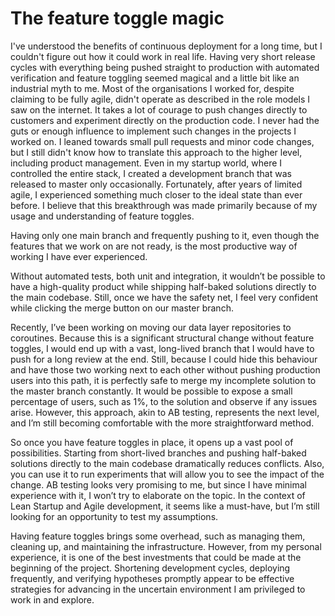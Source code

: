 # The feature toggle magic

I've understood the benefits of continuous deployment for a long time, but I couldn't figure out how it could work in real life. Having very short release cycles with everything being pushed straight to production with automated verification and feature toggling seemed magical and a little bit like an industrial myth to me. Most of the organisations I worked for, despite claiming to be fully agile, didn't operate as described in the role models I saw on the internet. It takes a lot of courage to push changes directly to customers and experiment directly on the production code. I never had the guts or enough influence to implement such changes in the projects I worked on. I leaned towards small pull requests and minor code changes, but I still didn't know how to translate this approach to the higher level, including product management. Even in my startup world, where I controlled the entire stack, I created a development branch that was released to master only occasionally. Fortunately, after years of limited agile, I experienced something much closer to the ideal state than ever before. I believe that this breakthrough was made primarily because of my usage and understanding of feature toggles.

Having only one main branch and frequently pushing to it, even though the features that we work on are not ready, is the most productive way of working I have ever experienced.

Without automated tests, both unit and integration, it wouldn’t be possible to have a high-quality product while shipping half-baked solutions directly to the main codebase. Still, once we have the safety net, I feel very confident while clicking the merge button on our master branch.

Recently, I’ve been working on moving our data layer repositories to coroutines. Because this is a significant structural change without feature toggles, I would end up with a vast, long-lived branch that I would have to push for a long review at the end. Still, because I could hide this behaviour and have those two working next to each other without pushing production users into this path, it is perfectly safe to merge my incomplete solution to the master branch constantly. It would be possible to expose a small percentage of users, such as 1%, to the solution and observe if any issues arise. However, this approach, akin to AB testing, represents the next level, and I’m still becoming comfortable with the more straightforward method.

So once you have feature toggles in place, it opens up a vast pool of possibilities. Starting from short-lived branches and pushing half-baked solutions directly to the main codebase dramatically reduces conflicts. Also, you can use it to run experiments that will allow you to see the impact of the change. AB testing looks very promising to me, but since I have minimal experience with it, I won’t try to elaborate on the topic. In the context of Lean Startup and Agile development, it seems like a must-have, but I’m still looking for an opportunity to test my assumptions.

Having feature toggles brings some overhead, such as managing them, cleaning up, and maintaining the infrastructure. However, from my personal experience, it is one of the best investments that could be made at the beginning of the project. Shortening development cycles, deploying frequently, and verifying hypotheses promptly appear to be effective strategies for advancing in the uncertain environment I am privileged to work in and explore.

